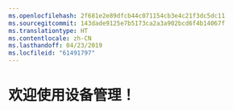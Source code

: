 ```yaml
---
ms.openlocfilehash: 2f681e2e89dfcb44c071154cb3e4c21f3dc5dc11
ms.sourcegitcommit: 143dade9125e7b5173ca2a3a902bcd6f4b14067f
ms.translationtype: HT
ms.contentlocale: zh-CN
ms.lasthandoff: 04/23/2019
ms.locfileid: "61491797"
---
```

# <a name="welcome-to-device-mgmt"></a>欢迎使用设备管理！